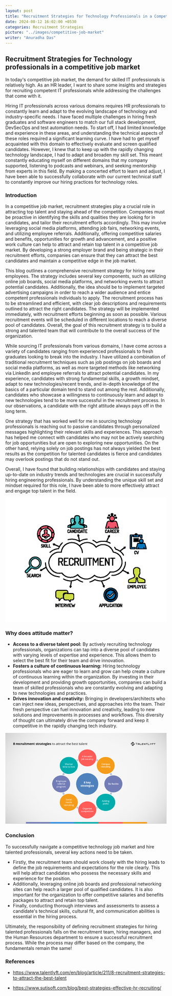 ```yaml
---
layout: post
title: "Recruitment Strategies for Technology Professionals in a Competitive Job Market"
date: 2024-08-12 16:02:00 +0530
categories: Recruitment Strategies
picture: "../images/competitive-job-market"
writer: "Anuradha Das"
---
```


## **Recruitment Strategies for Technology professionals in a competitive job market**

In today's competitive job market, the demand for skilled IT professionals is relatively high. As an HR leader, I want to share some insights and strategies for recruiting competent IT professionals while addressing the challenges that come with it.

Hiring IT professionals across various domains requires HR professionals to constantly learn and adapt to the evolving landscape of technology and industry-specific needs. I have faced multiple challenges in hiring fresh graduates and software engineers to match our full stack development, DevSecOps and test automation needs. To start off, I had limited knowledge and experience in these areas, and understanding the technical aspects of these roles required a significant learning curve. I have had to get myself acquainted with this domain to effectively evaluate and screen qualified candidates. However, I knew that to keep up with the rapidly changing technology landscape, I had to adapt and broaden my skill set. This meant constantly educating myself on different domains that my company supported, listening to podcasts and webinars, and seeking mentorship from experts in this field. By making a concerted effort to learn and adjust, I have been able to successfully collaborate with our current technical staff to constantly improve our hiring practices for technology roles.

### **Introduction**

In a competitive job market, recruitment strategies play a crucial role in attracting top talent and staying ahead of the competition. Companies must be proactive in identifying the skills and qualities they are looking for in candidates, and tailor their recruitment efforts accordingly. This may involve leveraging social media platforms, attending job fairs, networking events, and utilizing employee referrals. Additionally, offering competitive salaries and benefits, opportunities for growth and advancement, and a positive work culture can help to attract and retain top talent in a competitive job market. By developing a strong employer brand and being strategic in their recruitment efforts, companies can ensure that they can attract the best candidates and maintain a competitive edge in the job market.


This blog outlines a comprehensive recruitment strategy for hiring new employees. The strategy includes several key components, such as utilizing online job boards, social media platforms, and networking events to attract potential candidates. Additionally, the idea should be to implement targeted advertising campaigns in order to reach a wider audience and entice competent professionals individuals to apply. The recruitment process has to be streamlined and efficient, with clear job descriptions and requirements outlined to attract the right candidates. The strategy will be implemented immediately, with recruitment efforts beginning as soon as possible. Various recruitment events will be scheduled in different locations to reach a diverse pool of candidates. Overall, the goal of this recruitment strategy is to build a strong and talented team that will contribute to the overall success of the organization.

While sourcing IT professionals from various domains, I have come across a variety of candidates ranging from experienced professionals to fresh graduates looking to break into the industry. I have utilized a combination of traditional recruitment techniques such as job postings on job boards and social media platforms, as well as more targeted methods like networking via LinkedIn and employee referrals to attract potential candidates. In my experience, candidates with strong fundamental skills, a growth mindset, adapt to new technologies/recent trends, and in-depth knowledge of the basics of a particular domain tend to stand out among the rest. Additionally, candidates who showcase a willingness to continuously learn and adapt to new technologies tend to be more successful in the recruitment process. In our observations,  a candidate with the right attitude always pays off in the long term.

One strategy that has worked well for me in sourcing technology professionals is reaching out to passive candidates through personalized messages highlighting their relevant skills and experiences. This approach has helped me connect with candidates who may not be actively searching for job opportunities but are open to exploring new opportunities. On the other hand, relying solely on job postings has not always yielded the best results as the competition for talented candidates is fierce and candidates may overlook postings that do not stand out.

Overall, I have found that building relationships with candidates and staying up-to-date on industry trends and technologies are crucial in successfully hiring engineering professionals. By understanding the unique skill set and mindset required for this role, I have been able to more effectively attract and engage top talent in the field.

<div style="text-align:center"><img src="../images/competitive-job-market/img1.png" /></div>

### **Why does attitude matter?**

- **Access to a diverse talent pool:** By actively recruiting technology professionals, organizations can tap into a diverse pool of candidates with varying levels of expertise and experience. This allows them to select the best fit for their team and drive innovation.
- **Fosters a culture of continuous learning:** Hiring technology professionals who are eager to learn and grow can help create a culture of continuous learning within the organization. By investing in their development and providing growth opportunities, companies can build a team of skilled professionals who are constantly evolving and adapting to new technologies and practices.
- **Drives innovation and creativity:** Bringing in developers/architects who can inject new ideas, perspectives, and approaches into the team. Their fresh perspective can fuel innovation and creativity, leading to new solutions and improvements in processes and workflows. This diversity of thought can ultimately drive the company forward and keep it competitive in the rapidly changing tech industry.

<div style="text-align:center"><img src="../images/competitive-job-market/img2.png" /></div>

### **Conclusion**

To successfully navigate a competitive technology job market and hire talented professionals, several key actions need to be taken.

- Firstly, the recruitment team should work closely with the hiring leads to define the job requirements and expectations for the role clearly. This will help attract candidates who possess the necessary skills and experience for the position.
- Additionally, leveraging online job boards and professional networking sites can help reach a larger pool of qualified candidates. It is also important for the organization to offer competitive salaries and benefits packages to attract and retain top talent.
- Finally, conducting thorough interviews and assessments to assess a candidate's technical skills, cultural fit, and communication abilities is essential in the hiring process.

Ultimately, the responsibility of defining recruitment strategies for hiring talented professionals falls on the recruitment team, hiring managers, and the Human Resources department to ensure a successful recruitment process. While the process may differ based on the company, the fundamentals remain the same!

### **References**

- https://www.talentlyft.com/en/blog/article/211/8-recruitment-strategies-to-attract-the-best-talent

- https://www.sutisoft.com/blog/best-strategies-effective-hr-recruiting/
